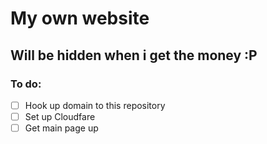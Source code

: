 
My own website
====================

Will be hidden when i get the money :P
--------------------

### To do:

 - [ ] Hook up domain to this repository 
 - [ ] Set up Cloudfare
 - [ ] Get main page up
